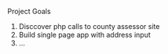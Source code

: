 Project Goals

1) Disccover php calls to county assessor site
2) Build single page app with address input
3) ...
